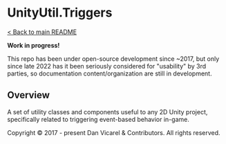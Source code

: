 # UnityUtil.Triggers

[< Back to main README](../../../README.md)

**Work in progress!**

This repo has been under open-source development since ~2017, but only since late 2022 has it been seriously considered for "usability" by 3rd parties,
so documentation content/organization are still in development.

## Overview

A set of utility classes and components useful to any 2D Unity project, specifically related to triggering event-based behavior in-game.

Copyright © 2017 - present Dan Vicarel & Contributors. All rights reserved.

